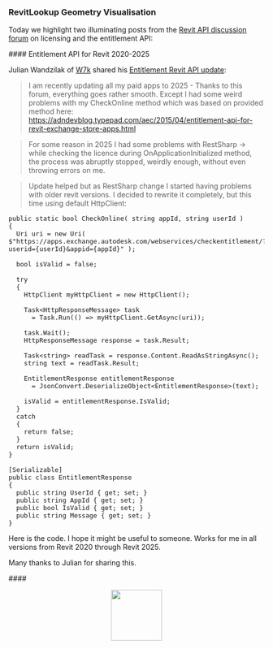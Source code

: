 <head>
<meta http-equiv="Content-Type" content="text/html; charset=utf-8">
<link rel="stylesheet" type="text/css" href="bc.css">
<!-- https://highlightjs.org/#usage
<link rel="stylesheet" href="https://cdnjs.cloudflare.com/ajax/libs/highlight.js/11.9.0/styles/default.min.css">
<script src="https://cdnjs.cloudflare.com/ajax/libs/highlight.js/11.9.0/highlight.min.js"></script>
<script>hljs.highlightAll();</script>
-->

<!-- https://prismjs.com -->
<link href="https://cdn.jsdelivr.net/npm/prismjs@1.29.0/themes/prism.min.css" rel="stylesheet" />
<script src="https://cdn.jsdelivr.net/npm/prismjs@1.29.0/components/prism-core.min.js"></script>
<script src="https://cdn.jsdelivr.net/npm/prismjs@1.29.0/plugins/autoloader/prism-autoloader.min.js"></script>
<style> code[class*=language-], pre[class*=language-] { font-size : 90%; } </style>
</head>

<!---

- Licencing Plugins - What Revit subscriptions have to be considered?
  https://forums.autodesk.com/t5/revit-api-forum/licencing-plugins-what-revit-subscriptions-have-to-be-considered/m-p/12766353#M78805

- Entitlement Revit API - My update
  https://forums.autodesk.com/t5/revit-api-forum/entitlement-revit-api-my-update/td-p/12761235

twitter:

 the @AutodeskRevit #RevitAPI #BIM @DynamoBIM

&ndash; ...

linkedin:

#BIM #DynamoBIM #AutodeskAPS #Revit #API #IFC #SDK #Autodesk #AEC #adsk

the [Revit API discussion forum](http://forums.autodesk.com/t5/revit-api-forum/bd-p/160) thread

<center>
<img src="img/" alt="" title="" width="600"/>
<p style="font-size: 80%; font-style:italic"></p>
</center>

-->

### RevitLookup Geometry Visualisation

Today we highlight two illuminating posts from
the [Revit API discussion forum](http://forums.autodesk.com/t5/revit-api-forum/bd-p/160) on
licensing and the entitlement API:

####<a name="2"></a> Entitlement API for Revit 2020-2025

Julian Wandzilak of [W7k](https://w7k.pl/) shared
his [Entitlement Revit API update](https://forums.autodesk.com/t5/revit-api-forum/entitlement-revit-api-my-update/td-p/12761235):

> I am recently updating all my paid apps to 2025 - Thanks to this forum, everything goes rather smooth. Except I had some weird problems with my CheckOnline method which was based on provided method here: https://adndevblog.typepad.com/aec/2015/04/entitlement-api-for-revit-exchange-store-apps.html

> For some reason in 2025 I had some problems with RestSharp -> while checking the licence during OnApplicationInitialized method, the process was abruptly stopped, weirdly enough, without even throwing errors on me.

> Update helped but as RestSharp change I started having problems with older revit versions. I decided to rewrite it completely, but this time using default HttpClient:

<pre><code class="language-cs">public static bool CheckOnline( string appId, string userId )
{
  Uri uri = new Uri( $"https://apps.exchange.autodesk.com/webservices/checkentitlement/?userid={userId}&appid={appId}" );

  bool isValid = false;

  try
  {
    HttpClient myHttpClient = new HttpClient();

    Task&lt;HttpResponseMessage&gt; task
      = Task.Run(() =&gt; myHttpClient.GetAsync(uri));

    task.Wait();
    HttpResponseMessage response = task.Result;

    Task&lt;string&gt; readTask = response.Content.ReadAsStringAsync();
    string text = readTask.Result;

    EntitlementResponse entitlementResponse
      = JsonConvert.DeserializeObject&lt;EntitlementResponse&gt;(text);

    isValid = entitlementResponse.IsValid;
  }
  catch
  {
    return false;
  }
  return isValid;
}

[Serializable]
public class EntitlementResponse
{
  public string UserId { get; set; }
  public string AppId { get; set; }
  public bool IsValid { get; set; }
  public string Message { get; set; }
}
</code></pre>

Here is the code.
I hope it might be useful to someone.
Works for me in all versions from Revit 2020 through Revit 2025.

Many thanks to Julian for sharing this.

####<a name="3"></a>

<center>
<img src="img/.jpg" alt="" title="" width="100"/>
</center>


